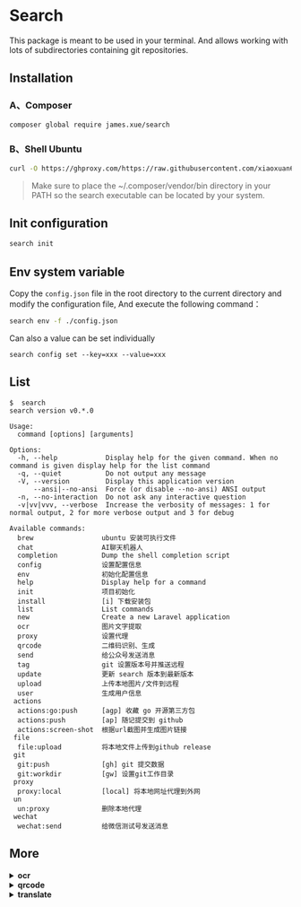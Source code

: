 # Search

This package is meant to be used in your terminal. And allows working with lots of subdirectories containing git
repositories.

## Installation

### A、Composer

```bash
composer global require james.xue/search
```

### B、Shell Ubuntu

```bash
curl -O https://ghproxy.com/https://raw.githubusercontent.com/xiaoxuan6/search/main/install.sh && chmod +x ./install.sh && ./install.sh
```

> Make sure to place the ~/.composer/vendor/bin directory in your PATH so the search executable can be located by your system.

## Init configuration

```bash
search init
```

## Env system variable

Copy the `config.json` file in the root directory to the current directory and modify the configuration file, And
execute the following command：

```bash
search env -f ./config.json
```

Can also a value can be set individually

```shell
search config set --key=xxx --value=xxx
```

## List

```shell
$  search
search version v0.*.0

Usage:
  command [options] [arguments]

Options:
  -h, --help            Display help for the given command. When no command is given display help for the list command
  -q, --quiet           Do not output any message
  -V, --version         Display this application version
      --ansi|--no-ansi  Force (or disable --no-ansi) ANSI output
  -n, --no-interaction  Do not ask any interactive question
  -v|vv|vvv, --verbose  Increase the verbosity of messages: 1 for normal output, 2 for more verbose output and 3 for debug

Available commands:
  brew                 ubuntu 安装可执行文件
  chat                 AI聊天机器人
  completion           Dump the shell completion script
  config               设置配置信息
  env                  初始化配置信息
  help                 Display help for a command
  init                 项目初始化
  install              [i] 下载安装包
  list                 List commands
  new                  Create a new Laravel application
  ocr                  图片文字提取
  proxy                设置代理
  qrcode               二维码识别、生成
  send                 给公众号发送消息
  tag                  git 设置版本号并推送远程
  update               更新 search 版本到最新版本
  upload               上传本地图片/文件到远程
  user                 生成用户信息
 actions
  actions:go:push      [agp] 收藏 go 开源第三方包
  actions:push         [ap] 随记提交到 github
  actions:screen-shot  根据url截图并生成图片链接
 file
  file:upload          将本地文件上传到github release
 git
  git:push             [gh] git 提交数据
  git:workdir          [gw] 设置git工作目录
 proxy
  proxy:local          [local] 将本地网址代理到外网
 un
  un:proxy             删除本地代理
 wechat
  wechat:send          给微信测试号发送消息
```

## More

<details>
<summary><b>ocr</b></summary>
```bash
ocr ./16a7067.jpg
```
</details>

<details>
<summary><b>qrcode</b></summary>
```bash
qrcode ./16a7067.jpg
```
</details>

<details>
<summary><b>translate</b></summary>
```bash
translate test
```
</details>
